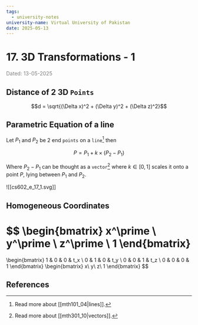 ```yaml
---
tags:
  - university-notes
university-name: Virtual University of Pakistan
date: 2025-05-13
---
```


# 17. 3D Transformations - 1

<span style="color: gray;">Dated: 13-05-2025</span>

## Distance of 2 3D `Points`

$$d = \sqrt{(\Delta x)^2 + (\Delta y)^2 + (\Delta z)^2}$$

## Parametric Equation of a line

Let $P_1$ and $P_2$ be 2 end `points` on a `line`[^1] then  

$$P = P_1 + k \times (P_2 - P_1)$$

Where $P_2 - P_1$ can be thought as a `vector`[^2] where $k \in [0, 1]$ scales it onto a point $P$, lying between $P_1$ and $P_2$.

![[cs602_e_17_1.svg]]

## Homogeneous Coordinates

$$
\begin{bmatrix}
	x^\prime \\
	y^\prime \\
	z^\prime \\
	1
\end{bmatrix}
=
\begin{bmatrix}
	1 & 0 & 0 & t_x \\
	0 & 1 & 0 & t_y \\
	0 & 0 & 1 & t_z \\
	0 & 0 & 0 & 1
\end{bmatrix}
\begin{bmatrix}
	x\\
	y\\
	z\\
	1
\end{bmatrix}
$$

## References

[^1]: Read more about [[mth101_04|lines]].
[^2]: Read more about [[mth301_10|vectors]].